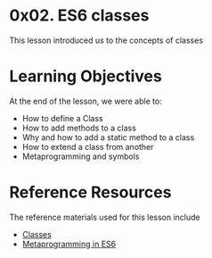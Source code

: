 # 0x02. ES6 classes
This lesson introduced us to the concepts of classes

# Learning Objectives
At the end of the lesson, we were able to:

- How to define a Class
- How to add methods to a class
- Why and how to add a static method to a class
- How to extend a class from another
- Metaprogramming and symbols

# Reference Resources
The reference materials used for this lesson include
- [Classes](https://developer.mozilla.org/en-US/docs/Web/JavaScript/Reference/Classes)
- [Metaprogramming in ES6](https://www.keithcirkel.co.uk/metaprogramming-in-es6-symbols/#symbolspecies)
